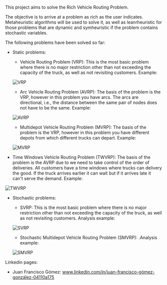 This project aims to solve the Rich Vehicle Routing Problem. 

The objective is to arrive at a problem as rich as the user indicates. Metaheuristic algorithms will be used to solve it, as well as leanrheuristic for those problems that are dynamic and symheuristic if the problem contains stochastic variables.

The following problems have been solved so far:
+ Static problems:
  - Vehicle Routing Problem (VRP): This is the most basic problem where there is no major restriction other than not exceeding the capacity of the truck, as well as not revisiting customers. Example:
  
  ![VRP](https://user-images.githubusercontent.com/82934982/194710612-204a0c9a-5698-4e92-9d80-0ed2d8275a75.png)
  - Arc Vehicle Routing Problem (AVRP): The basis of the problem is the VRP, however in this problem you have arcs. The arcs are directional, i.e., the distance between the same pair of nodes does not have to be the same. Example:
  
  ![AVRP](https://user-images.githubusercontent.com/82934982/194710620-48354a30-cf12-43f7-8cfd-74b7193a471b.png)
  - Multidepot Vehicle Routing Problem (MVRP): The basis of the problem is the VRP, however in this problem you have different depots from which different trucks can depart. Example:
  
  ![MVRP](https://user-images.githubusercontent.com/82934982/194710625-eb366255-bfeb-4fcd-8a99-280641129bc3.png)
- Time Windows Vehicle Routing Problem (TWVRP): The basis of the problem is the AVRP due to we need to take control of the order of deliveries. All customers have a time windows where trucks can delivery the good. If the truck arrives earlier it can wait but if it arrives late it can't serve the demand. Example:

![TWVRP](https://user-images.githubusercontent.com/82934982/195342778-3408c455-6230-4a8a-8f37-6bf47069a1ae.png)
+ Stochastic problems:
  - SVRP: This is the most basic problem where there is no major restriction other than not exceeding the capacity of the truck, as well as not revisiting customers. Analysis example:
  
  ![SVRP](https://user-images.githubusercontent.com/82934982/194710643-2d6cfcc4-c7ef-410b-88fc-ba553ed33be0.png) 
  
  - Stochastic Multidepot Vehicle Routing Problem (SMVRP):     .Analysis example:
  
  ![SMVRP](https://user-images.githubusercontent.com/82934982/194710649-845c2313-e7b8-461e-91cc-d6802b0ff12c.png)

Linkedin pages:
  - Juan Francisco Gómez: www.linkedin.com/in/juan-francisco-gómez-gonzález-04110a175
